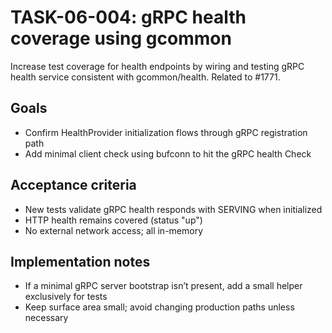 <!-- file: docs/tasks/06-monitoring/TASK-06-004-grpc-health-coverage.md -->
<!-- version: 1.0.0 -->
<!-- guid: 9c2f5e1a-1b3c-4d5e-8f0a-6a2b4c7d9e12 -->

# TASK-06-004: gRPC health coverage using gcommon

Increase test coverage for health endpoints by wiring and testing gRPC health service consistent with gcommon/health. Related to #1771.

## Goals

- Confirm HealthProvider initialization flows through gRPC registration path
- Add minimal client check using bufconn to hit the gRPC health Check

## Acceptance criteria

- New tests validate gRPC health responds with SERVING when initialized
- HTTP health remains covered (status "up")
- No external network access; all in-memory

## Implementation notes

- If a minimal gRPC server bootstrap isn’t present, add a small helper exclusively for tests
- Keep surface area small; avoid changing production paths unless necessary
